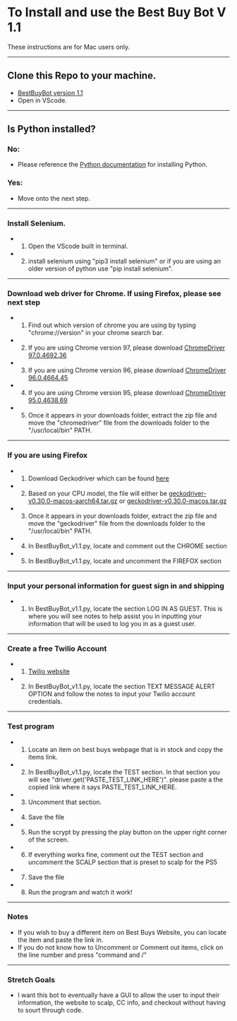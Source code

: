 # To Install and use the Best Buy Bot V 1.1

These instructions are for Mac users only.

---

## Clone this Repo to your machine.

- [BestBuyBot version 1.1](https://github.com/rest2437/BestBuyBot_V1.1.git)
- Open in VScode.

---

## Is Python installed?

### No:

- Please reference the [Python documentation](https://www.python.org/downloads/) for installing Python.

### Yes:

- Move onto the next step.

---

### Install Selenium.

- 1. Open the VScode built in terminal.
- 2. install selenium using "pip3 install selenium" or if you are using an older
     version of python use "pip install selenium".

---

### Download web driver for Chrome. If using Firefox, please see next step

- 1. Find out which version of chrome you are using by typing "chrome://version" in your chrome search bar.
- 2. If you are using Chrome version 97, please download [ChromeDriver 97.0.4692.36](https://chromedriver.storage.googleapis.com/index.html?path=97.0.4692.36/)
- 3. If you are using Chrome version 96, please download [ChromeDriver 96.0.4664.45](https://chromedriver.storage.googleapis.com/index.html?path=96.0.4664.45/)
- 4. If you are using Chrome version 95, please download [ChromeDriver 95.0.4638.69](https://chromedriver.storage.googleapis.com/index.html?path=95.0.4638.69/)
- 5. Once it appears in your downloads folder, extract the zip file and move the "chromedriver" file from the downloads
     folder to the "/usr/local/bin" PATH.

---

### If you are using Firefox

- 1. Download Geckodriver which can be found [here](https://github.com/mozilla/geckodriver/releases)
- 2. Based on your CPU model, the file will either be [geckodriver-v0.30.0-macos-aarch64.tar.gz](https://github.com/mozilla/geckodriver/releases/download/v0.30.0/geckodriver-v0.30.0-macos-aarch64.tar.gz) or [geckodriver-v0.30.0-macos.tar.gz](https://github.com/mozilla/geckodriver/releases/download/v0.30.0/geckodriver-v0.30.0-macos.tar.gz)
- 3. Once it appears in your downloads folder, extract the zip file and move the "geckodriver" file from the downloads
     folder to the "/usr/local/bin" PATH.
- 4. In BestBuyBot_v1.1.py, locate and comment out the CHROME section
- 5. In BestBuyBot_v1.1.py, locate and uncomment the FIREFOX section

---

### Input your personal information for guest sign in and shipping

- 1. In BestBuyBot_v1.1.py, locate the section LOG IN AS GUEST. This is where you will see notes to help assist you in inputting your information that will be used to log you in as a guest user.

---

### Create a free Twilio Account

- 1. [Twilio website](https://www.twilio.com/)
- 2. In BestBuyBot_v1.1.py, locate the section TEXT MESSAGE ALERT OPTION and follow the notes to input your Twilio account credentials.

---

### Test program

- 1. Locate an item on best buys webpage that is in stock and copy the items link.
- 2. In BestBuyBot_v1.1.py, locate the TEST section. In that section you will see "driver.get('PASTE_TEST_LINK_HERE')". please paste a the copied link where it says PASTE_TEST_LINK_HERE.
- 3. Uncomment that section.
- 4. Save the file
- 5. Run the scrypt by pressing the play button on the upper right corner of the screen.
- 6. If everything works fine, comment out the TEST section and uncomment the SCALP section that is preset to scalp for the PS5
- 7. Save the file
- 8. Run the program and watch it work!

---

### Notes

- If you wish to buy a different item on Best Buys Website, you can locate the item and paste the link in.
- If you do not know how to Uncomment or Comment out items, click on the line number and press "command and /"

---

### Stretch Goals

- I want this bot to eventually have a GUI to allow the user to input their information, the website to scalp, CC info, and checkout without having to sourt through code.
